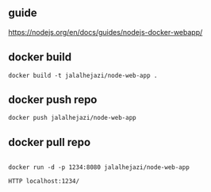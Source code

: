## guide

https://nodejs.org/en/docs/guides/nodejs-docker-webapp/


## docker build 

```
docker build -t jalalhejazi/node-web-app .

```


## docker push repo 

```
docker push jalalhejazi/node-web-app

```


## docker pull repo 

```

docker run -d -p 1234:8080 jalalhejazi/node-web-app

HTTP localhost:1234/


```